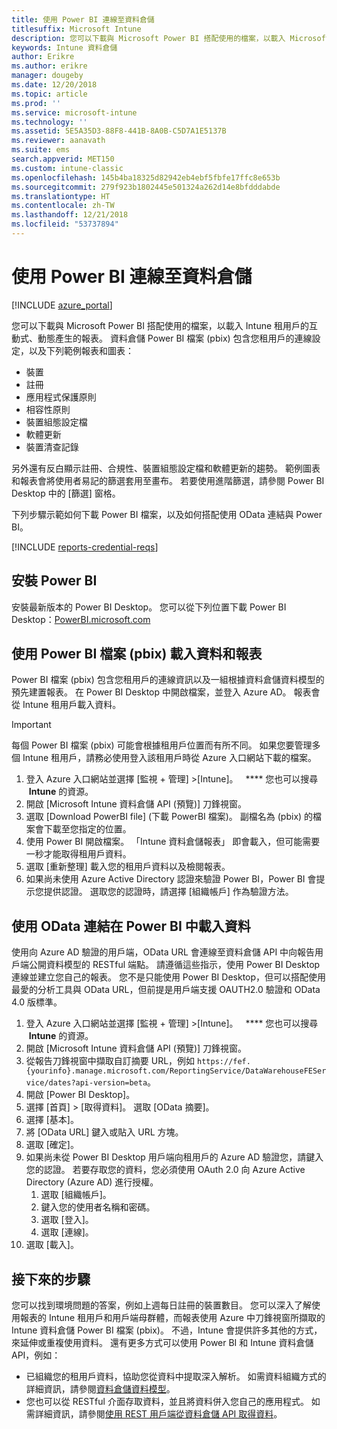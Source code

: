 ```yaml
---
title: 使用 Power BI 連線至資料倉儲
titlesuffix: Microsoft Intune
description: 您可以下載與 Microsoft Power BI 搭配使用的檔案，以載入 Microsoft Intune 租用戶動態產生的互動式報表。
keywords: Intune 資料倉儲
author: Erikre
ms.author: erikre
manager: dougeby
ms.date: 12/20/2018
ms.topic: article
ms.prod: ''
ms.service: microsoft-intune
ms.technology: ''
ms.assetid: 5E5A35D3-88F8-441B-8A0B-C5D7A1E5137B
ms.reviewer: aanavath
ms.suite: ems
search.appverid: MET150
ms.custom: intune-classic
ms.openlocfilehash: 145b4ba18325d82942eb4ebf5fbfe17ffc8e653b
ms.sourcegitcommit: 279f923b1802445e501324a262d14e8bfdddabde
ms.translationtype: HT
ms.contentlocale: zh-TW
ms.lasthandoff: 12/21/2018
ms.locfileid: "53737894"
---
```

# <a name="connect-to-the-data-warehouse-with-power-bi"></a>使用 Power BI 連線至資料倉儲

[!INCLUDE [azure_portal](./includes/azure_portal.md)]

您可以下載與 Microsoft Power BI 搭配使用的檔案，以載入 Intune 租用戶的互動式、動態產生的報表。 資料倉儲 Power BI 檔案 (pbix) 包含您租用戶的連線設定，以及下列範例報表和圖表：  

  -  裝置
  -  註冊
  -  應用程式保護原則
  -  相容性原則
  -  裝置組態設定檔
  -  軟體更新
  -  裝置清查記錄

另外還有反白顯示註冊、合規性、裝置組態設定檔和軟體更新的趨勢。 範例圖表和報表會將使用者易記的篩選套用至畫布。 若要使用進階篩選，請參閱 Power BI Desktop 中的 [篩選] 窗格。

下列步驟示範如何下載 Power BI 檔案，以及如何搭配使用 OData 連結與 Power BI。

[!INCLUDE [reports-credential-reqs](./includes/reports-credential-reqs.md)]

## <a name="install-power-bi"></a>安裝 Power BI

安裝最新版本的 Power BI Desktop。 您可以從下列位置下載 Power BI Desktop：[PowerBI.microsoft.com](https://powerbi.microsoft.com/desktop)

## <a name="load-the-data-and-reports-using-the-power-bi-file-pbix"></a>使用 Power BI 檔案 (pbix) 載入資料和報表

Power BI 檔案 (pbix) 包含您租用戶的連線資訊以及一組根據資料倉儲資料模型的預先建置報表。 在 Power BI Desktop 中開啟檔案，並登入 Azure AD。 報表會從 Intune 租用戶載入資料。

> [!Important]  
> 每個 Power BI 檔案 (pbix) 可能會根據租用戶位置而有所不同。 如果您要管理多個 Intune 租用戶，請務必使用登入該租用戶時從 Azure 入口網站下載的檔案。  

1.  登入 Azure 入口網站並選擇 [監視 + 管理] >[Intune]。   **** 您也可以搜尋  **Intune** 的資源。  
2.  開啟 [Microsoft Intune 資料倉儲 API (預覽)] 刀鋒視窗。
3.  選取 [Download PowerBI file] (下載 PowerBI 檔案)。 副檔名為 (pbix) 的檔案會下載至您指定的位置。
4.  使用 Power BI 開啟檔案。 「Intune 資料倉儲報表」 即會載入，但可能需要一秒才能取得租用戶資料。
5.  選取 [重新整理] 載入您的租用戶資料以及檢閱報表。
6.  如果尚未使用 Azure Active Directory 認證來驗證 Power BI，Power BI 會提示您提供認證。 選取您的認證時，請選擇 [組織帳戶] 作為驗證方法。

## <a name="load-the-data-in-power-bi-using-the-odata-link"></a>使用 OData 連結在 Power BI 中載入資料

使用向 Azure AD 驗證的用戶端，OData URL 會連線至資料倉儲 API 中向報告用戶端公開資料模型的 RESTful 端點。 請遵循這些指示，使用 Power BI Desktop 連線並建立您自己的報表。 您不是只能使用 Power BI Desktop，但可以搭配使用最愛的分析工具與 OData URL，但前提是用戶端支援 OAUTH2.0 驗證和 OData 4.0 版標準。

1.  登入 Azure 入口網站並選擇 [監視 + 管理] >[Intune]。   **** 您也可以搜尋  **Intune** 的資源。  
2.  開啟 [Microsoft Intune 資料倉儲 API (預覽)] 刀鋒視窗。
3. 從報告刀鋒視窗中擷取自訂摘要 URL，例如 `https://fef.{yourinfo}.manage.microsoft.com/ReportingService/DataWarehouseFEService/dates?api-version=beta`。
4. 開啟 [Power BI Desktop]。
5. 選擇 [首頁] > [取得資料]。 選取 [OData 摘要]。
6. 選擇 [基本]。
7. 將 [OData URL] 鍵入或貼入 URL 方塊。
8. 選取 [確定]。
9. 如果尚未從 Power BI Desktop 用戶端向租用戶的 Azure AD 驗證您，請鍵入您的認證。 若要存取您的資料，您必須使用 OAuth 2.0 向 Azure Active Directory (Azure AD) 進行授權。  
    1.  選取 [組織帳戶]。  
    2.  鍵入您的使用者名稱和密碼。  
    3.  選取 [登入]。  
    4.  選取 [連線]。  
10. 選取 [載入]。

## <a name="next-steps"></a>接下來的步驟

您可以找到環境問題的答案，例如上週每日註冊的裝置數目。 您可以深入了解使用報表的 Intune 租用戶和用戶端母群體，而報表使用 Azure 中刀鋒視窗所擷取的 Intune 資料倉儲 Power BI 檔案 (pbix)。 不過，Intune 會提供許多其他的方式，來延伸或重複使用資料。 還有更多方式可以使用 Power BI 和 Intune 資料倉儲 API，例如：

<!-- -  You can use Power BI Desktop to create additional report types with your data. For example, you could create a custom chart representing the ratio of device manufactures in your enterprise. For more information about creating custom reports with Power BI and the Intune Data Warehouse, see `BLOG POST ON POWER BI`. -->
 -  已組織您的租用戶資料，協助您從資料中提取深入解析。 如需資料組織方式的詳細資訊，請參閱[資料倉儲資料模型](reports-ref-data-model.md)。
 -  您也可以從 RESTful 介面存取資料，並且將資料併入您自己的應用程式。 如需詳細資訊，請參閱[使用 REST 用戶端從資料倉儲 API 取得資料](reports-proc-data-rest.md)。
